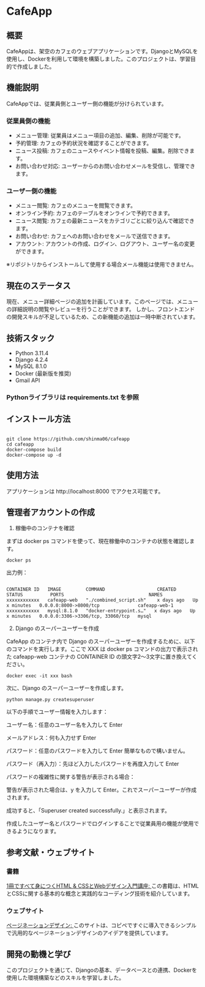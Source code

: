 # CafeApp

## 概要
CafeAppは、架空のカフェのウェブアプリケーションです。DjangoとMySQLを使用し、Dockerを利用して環境を構築しました。このプロジェクトは、学習目的で作成しました。

## 機能説明
CafeAppでは、従業員側とユーザー側の機能が分けられています。

### 従業員側の機能
- メニュー管理: 従業員はメニュー項目の追加、編集、削除が可能です。
- 予約管理: カフェの予約状況を確認することができます。
- ニュース投稿: カフェのニュースやイベント情報を投稿、編集。削除できます。
- お問い合わせ対応: ユーザーからのお問い合わせメールを受信し、管理できます。

### ユーザー側の機能
- メニュー閲覧: カフェのメニューを閲覧できます。
- オンライン予約: カフェのテーブルをオンラインで予約できます。
- ニュース閲覧: カフェの最新ニュースをカテゴリごとに絞り込んで確認できます。
- お問い合わせ: カフェへのお問い合わせをメールで送信できます。
- アカウント: アカウントの作成、ログイン、ログアウト、ユーザー名の変更ができます。

※リポジトリからインストールして使用する場合メール機能は使用できません。

## 現在のステータス
現在、メニュー詳細ページの追加を計画しています。このページでは、メニューの詳細説明の閲覧やレビューを行うことができます。
しかし、フロントエンドの開発スキルが不足しているため、この新機能の追加は一時中断されています。

## 技術スタック
- Python 3.11.4
- Django 4.2.4
- MySQL 8.1.0
- Docker (最新版を推奨)
- Gmail API

### Pythonライブラリは requirements.txt を参照

## インストール方法

```

git clone https://github.com/shinma06/cafeapp
cd cafeapp
docker-compose build
docker-compose up -d

```


## 使用方法
アプリケーションは http://localhost:8000 でアクセス可能です。

## 管理者アカウントの作成

1. 稼働中のコンテナを確認

まずは docker ps コマンドを使って、現在稼働中のコンテナの状態を確認します。

`docker ps`

出力例：

```

CONTAINER ID   IMAGE         COMMAND                   CREATED      STATUS          PORTS                               NAMES
xxxxxxxxxxxx   cafeapp-web   "./combined_script.sh"    x days ago   Up x minutes   0.0.0.0:8000->8000/tcp              cafeapp-web-1
xxxxxxxxxxxx   mysql:8.1.0   "docker-entrypoint.s…"   x days ago   Up x minutes   0.0.0.0:3306->3306/tcp, 33060/tcp   mysql

```

2. Django のスーパーユーザーを作成

CafeApp のコンテナ内で Django のスーパーユーザーを作成するために、以下のコマンドを実行します。ここで XXX は docker ps コマンドの出力で表示された cafeapp-web コンテナの CONTAINER ID の頭文字2～3文字に置き換えてください。

`docker exec -it xxx bash`

次に、Django のスーパーユーザーを作成します。

`python manage.py createsuperuser`

以下の手順でユーザー情報を入力します：

ユーザー名：任意のユーザー名を入力して Enter

メールアドレス：何も入力せず Enter

パスワード：任意のパスワードを入力して Enter 簡単なもので構いません。

パスワード（再入力）：先ほど入力したパスワードを再度入力して Enter

パスワードの複雑性に関する警告が表示される場合：

警告が表示された場合は、y を入力して Enter。これでスーパーユーザーが作成されます。

成功すると、「Superuser created successfully.」と表示されます。

作成したユーザー名とパスワードでログインすることで従業員用の機能が使用できるようになります。

## 参考文献・ウェブサイト

### 書籍
[1冊ですべて身につくHTML & CSSとWebデザイン入門講座: ](https://www.sbcr.jp/product/4797398892/)
この書籍は、HTMLとCSSに関する基本的な概念と実践的なコーディング技術を紹介しています。

### ウェブサイト
[ページネーションデザイン: ](https://eclair.blog/example-of-pagination/)
このサイトは、コピペですぐに導入できるシンプルで汎用的なページネーションデザインのアイデアを提供しています。

## 開発の動機と学び
このプロジェクトを通じて、Djangoの基本、データベースとの連携、Dockerを使用した環境構築などのスキルを学習しました。
